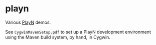 # playn
Various [PlayN](http://playn.io) demos.

See `CygwinMavenSetup.pdf` to set up a PlayN development environment using the Maven build system, by hand,
in Cygwin.
